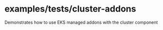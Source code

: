 # examples/tests/cluster-addons

Demonstrates how to use EKS managed addons with the cluster component
